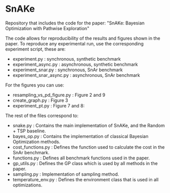# SnAKe
Repository that includes the code for the paper: "SnAKe: Bayesian Optimization with Pathwise Exploration"

The code allows for reproducibility of the results and figures shown in the paper. To reproduce any experimental run, use the corresponding experiment script, these are: 

- experiment.py : synchronous, synthetic benchmark
- experiment_async.py : asynchronous, synthetic benchmark
- experiment_snar.py : synchronous, SnAr benchmark
- experiment_snar_async.py : asynchronous, SnAr benchmark

For the figures you can use:

- resampling_vs_pd_figure.py : Figure 2 and 9
- create_graph.py : Figure 3
- experiment_pt.py : Figure 7 and 8: 

The rest of the files correspond to:

- snake.py : Contains the main implementation of SnAKe, and the Random + TSP baseline.
- bayes_op.py : Contains the implementation of classical Bayesian Optimization methods.
- cost_functions.py : Defines the function used to calculate the cost in the SnAr benchmark.
- functions.py : Defines all benchmark functions used in the paper.
- gp_utils.py : Defines the GP class which is used by all methods in the paper.
- sampling.py : Implementation of sampling method.
- temperature_env.py : Defines the environment class that is used in all optimizations.
